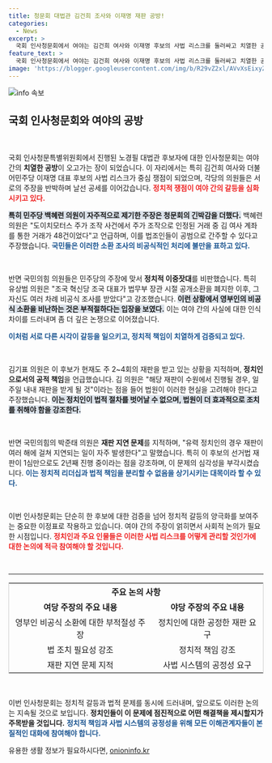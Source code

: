 ```yaml
---
title: 청문회 대법관 김건희 조사와 이재명 재판 공방!
categories:
  - News
excerpt: >
  국회 인사청문회에서 여야는 김건희 여사와 이재명 후보의 사법 리스크를 둘러싸고 치열한 공방전을 벌였습니다. 정쟁 속에 숨겨진 진실, 클릭하고 확인하세요!
feature_text: >
  국회 인사청문회에서 여야는 김건희 여사와 이재명 후보의 사법 리스크를 둘러싸고 치열한 공방전을 벌였습니다. 정쟁 속에 숨겨진 진실, 클릭하고 확인하세요!
image: 'https://blogger.googleusercontent.com/img/b/R29vZ2xl/AVvXsEixyZcFfHzMRdzZMjFBmAUKJYCLCGyLL1o632UiGVXcaFdKo_bkvkuCioo0uUKlGfBVcT3P84aROyZIXSBEx3Aw5nCQ3pTgDom1WDC4m8eifvWiAmWEEVb4x6G_l8C0QH225ldMjyaFvpxGEBGNO37VmDTDMHGhJPq73UglMfDca1-0aw/s1600/blogspot.png'
---
```


<p><img src="https://blogger.googleusercontent.com/img/b/R29vZ2xl/AVvXsEixyZcFfHzMRdzZMjFBmAUKJYCLCGyLL1o632UiGVXcaFdKo_bkvkuCioo0uUKlGfBVcT3P84aROyZIXSBEx3Aw5nCQ3pTgDom1WDC4m8eifvWiAmWEEVb4x6G_l8C0QH225ldMjyaFvpxGEBGNO37VmDTDMHGhJPq73UglMfDca1-0aw/s1600/blogspot.png" alt="info 속보" /></p>

<h2 data-ke-size="size26">국회 인사청문회와 여야의 공방</h2>

<p data-ke-size="size16">&nbsp;</p>

<p>국회 인사청문특별위원회에서 진행된 노경필 대법관 후보자에 대한 인사청문회는 여야 간의 <b>치열한 공방</b>이 오고가는 장이 되었습니다. 이 자리에서는 특히 김건희 여사와 더불어민주당 이재명 대표 후보의 사법 리스크가 중심 쟁점이 되었으며, 각당의 의원들은 서로의 주장을 반박하며 날선 공세를 이어갔습니다. <b><span style="color: #ee2323;">정치적 쟁점이 여야 간의 갈등을 심화시키고 있다.</span></b> </p>

<p><b><span style="background-color: #21538527;">특히 민주당 백혜련 의원이 자주적으로 제기한 주장은 청문회의 긴박감을 더했다.</span></b> 백혜련 의원은 "도이치모터스 주가 조작 사건에서 주가 조작으로 인정된 거래 중 김 여사 계좌를 통한 거래가 48건이었다"고 언급하며, 이를 법조인들이 공범으로 간주할 수 있다고 주장했습니다. <b><span style="color: #1a5490;">국민들은 이러한 소환 조사의 비공식적인 처리에 불만을 표하고 있다.</span></b></p>

<p data-ke-size="size16">&nbsp;</p>

<p>반면 국민의힘 의원들은 민주당의 주장에 맞서 <b>정치적 이중잣대</b>를 비판했습니다. 특히 유상범 의원은 "조국 혁신당 조국 대표가 법무부 장관 시절 공개소환을 폐지한 이후, 그 자신도 여러 차례 비공식 조사를 받았다"고 강조했습니다. <b><span style="background-color: #21538527;">이런 상황에서 영부인의 비공식 소환을 비난하는 것은 부적절하다는 입장을 보였다.</span></b> 이는 여야 간의 사실에 대한 인식 차이를 드러내며 좀 더 깊은 논쟁으로 이어졌습니다.</p>

<p><b><span style="color: #1a5490;">이처럼 서로 다른 시각이 갈등을 일으키고, 정치적 책임이 치열하게 검증되고 있다.</span></b></p>

<p data-ke-size="size16">&nbsp;</p>

<p>김기표 의원은 이 후보가 현재도 주 2~4회의 재판을 받고 있는 상황을 지적하며, <b>정치인으로서의 공적 책임</b>을 언급했습니다. 김 의원은 "해당 재판이 수원에서 진행될 경우, 일주일 내내 재판을 받게 될 것"이라는 점을 들어 법원이 이러한 현실을 고려해야 한다고 주장했습니다. <b><span style="background-color: #21538527;">이는 정치인이 법적 절차를 벗어날 수 없으며, 법원이 더 효과적으로 조치를 취해야 함을 강조한다.</span></b></p>

<p data-ke-size="size16">&nbsp;</p>

<p>반면 국민의힘의 박준태 의원은 <b>재판 지연 문제</b>를 지적하며, "유력 정치인의 경우 재판이 여러 해에 걸쳐 지연되는 일이 자주 발생한다"고 말했습니다. 특히 이 후보의 선거법 재판이 1심만으로도 2년째 진행 중이라는 점을 강조하며, 이 문제의 심각성을 부각시켰습니다. <b><span style="color: #1a5490;">이는 정치적 리더십과 법적 책임을 분리할 수 없음을 상기시키는 대목이라 할 수 있다.</span></b></p>

<p data-ke-size="size16">&nbsp;</p>

<p>이번 인사청문회는 단순히 한 후보에 대한 검증을 넘어 정치적 갈등의 양극화를 보여주는 중요한 이정표로 작용하고 있습니다. 여야 간의 주장이 얽히면서 사회적 논의가 필요한 시점입니다. <b><span style="color: #ee2323;">정치인과 주요 인물들은 이러한 사법 리스크를 어떻게 관리할 것인가에 대한 논의에 적극 참여해야 할 것입니다.</span></b> </p>

<p data-ke-size="size16">&nbsp;</p>

<hr />

<table style="width:100%; border: 1px solid #ccc;">
  <tr>
    <th style="text-align: center;" colspan="2"><b>주요 논의 사항</b></th>
  </tr>
  <tr>
    <td style="text-align: center; height: 17px;"><b>여당 주장의 주요 내용</b></td>
    <td style="text-align: center; height: 17px;"><b>야당 주장의 주요 내용</b></td>
  </tr>
  <tr>
    <td style="text-align: center; height: 17px;">영부인 비공식 소환에 대한 부적절성 주장</td>
    <td style="text-align: center; height: 17px;">정치인에 대한 공정한 재판 요구</td>
  </tr>
  <tr>
    <td style="text-align: center; height: 17px;">법 조치 필요성 강조</td>
    <td style="text-align: center; height: 17px;">정치적 책임 강조</td>
  </tr>
  <tr>
    <td style="text-align: center; height: 17px;">재판 지연 문제 지적</td>
    <td style="text-align: center; height: 17px;">사법 시스템의 공정성 요구</td>
  </tr>
</table>

<p data-ke-size="size16">&nbsp;</p>

<p>이번 인사청문회는 정치적 갈등과 법적 문제를 동시에 드러내며, 앞으로도 이러한 논의는 지속될 것으로 보입니다. <b>정치인들이 이 문제에 점진적으로 어떤 해결책을 제시할지가 주목받을 것입니다.</b> <b><span style="color: #1a5490;">정치적 책임과 사법 시스템의 공정성을 위해 모든 이해관계자들이 본질적인 대화에 참여해야 합니다.</span></b></p>
유용한 생활 정보가 필요하시다면, <a href="https://onioninfo.kr" rel="dofollow">onioninfo.kr</a>


